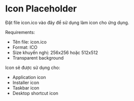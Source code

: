 # Icon Placeholder

Đặt file icon.ico vào đây để sử dụng làm icon cho ứng dụng.

Requirements:
- Tên file: icon.ico
- Format: ICO
- Size khuyến nghị: 256x256 hoặc 512x512
- Transparent background

Icon sẽ được sử dụng cho:
- Application icon
- Installer icon
- Taskbar icon
- Desktop shortcut icon
